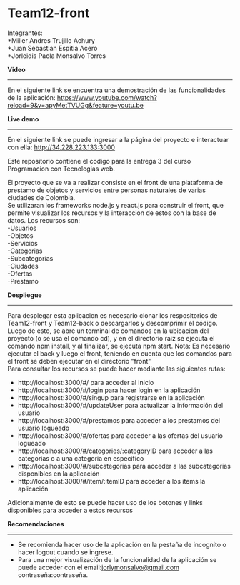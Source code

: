 # Team12-front
Integrantes:<br>
  *Miller Andres Trujillo Achury<br>
  *Juan Sebastian Espitia Acero<br>
  *Jorleidis Paola Monsalvo Torres<br>

<b>Video</b><hr>
En el siguiente link se encuentra una demostración de las funcionalidades de la aplicación:
https://www.youtube.com/watch?reload=9&v=apyMetTVUGg&feature=youtu.be


<b>Live demo</b><hr>
En el siguiente link se puede ingresar a la página del proyecto e interactuar con ella:
http://34.228.223.133:3000


Este repositorio contiene el codigo para la entrega 3 del curso Programacion con Tecnologias web.<br>

El proyecto que se va a realizar consiste en el front de una plataforma de prestamo de objetos y servicios entre personas naturales de varias ciudades de Colombia.<br>
Se utilizaran los frameworks node.js y react.js para construir el front, que permite visualizar los recursos y la interaccion de estos con la base de datos. Los recursos son:<br>
-Usuarios<br>
-Objetos<br>
-Servicios<br>
-Categorias<br>
-Subcategorias<br>
-Ciudades<br>
-Ofertas<br>
-Prestamo<br>

<b>Despliegue</b><hr>
Para desplegar esta aplicacion es necesario clonar los respositorios de Team12-front y Team12-back o descargarlos y descomprimir el código. Luego de esto, se abre un terminal de comandos en la ubicacion del proyecto (o se usa el comando cd), y en el directorio raiz se ejecuta el comando npm install, y al finalizar, se ejecuta npm start. Nota: Es necesario ejecutar el back y luego el front, teniendo en cuenta que los comandos para el front se deben ejecutar en el directorio "front"<br>
Para consultar los recursos se puede hacer mediante las siguientes rutas:
- http://localhost:3000/#/ para acceder al inicio <br>
- http://localhost:3000/#/login para hacer login en la aplicación <br>
- http://localhost:3000/#/singup para registrarse en la aplicación <br>
- http://localhost:3000/#/updateUser para actualizar la información del usuario <br>
- http://localhost:3000/#/prestamos para acceder a los prestamos del usuario logueado<br>
- http://localhost:3000/#/ofertas para acceder a las ofertas del usuario logueado<br>
- http://localhost:3000/#/categories/:categoryID para acceder a las categorias o a una categoria en especifico <br>
- http://localhost:3000/#/subcategorias para acceder a las subcategorias disponibles en la aplicación <br>
- http://localhost:3000/#/item/:itemID para acceder a los items la aplicación <br>

Adicionalmente de esto se puede hacer uso de los botones y links disponibles para acceder a estos recursos

<b>Recomendaciones</b><hr>
- Se recomienda hacer uso de la aplicación en la pestaña de incognito o hacer logout cuando se ingrese.
- Para una mejor visualización de la funcionalidad de la aplicación se puede acceder con el email:jorlymonsalvo@gmail.com contraseña:contraseña.



